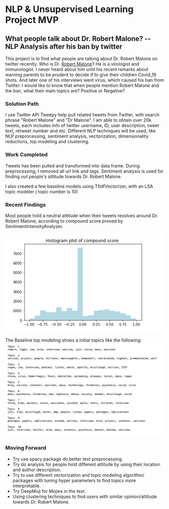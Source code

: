 # NLP & Unsupervised Learning Project MVP

## What people talk about Dr. Robert Malone? -- NLP Analysis after his ban by twitter

This project is to find what people are talking about Dr. Robert Malone on twitter recently.
Who is Dr. [Robert Malone](https://en.wikipedia.org/wiki/Robert_W._Malone)? He is a virologist and immunologist. I never heard about him until his recent remarks about warning parents to be prudent to decide if to give their children Covid_19 shots. And later one of his interviews went virus, which caused his ban from Twitter. I would like to know that when people mention Robert Malone and the ban, what  their main topics are? Positive or Negative?


### Solution Path
I use Twitter API Tweepy help pull related tweets from Twitter, with search phrase "Robert Malone" and "Dr Malone". I am able to obtain over 20k tweets, each includes info of twitter username, ID, user description, tweet text, retweet number and etc. Different NLP techniques will be used, like NLP preprocessing, sentiment analysis, vectorization, dimensionality reductions, top modeling and clustering.


### Work Completed

Tweets has been pulled and transformed into data frame. During preprocessing, I removed all url link and tags. Sentiment analysis is used for finding out people's attitude towards Dr. Robert Malone.

I also created a few baseline models using TfidfVectorizer, with an LSA topic modeler ( topic number is 10)


### Recent Findings

Most people hold a neutral attitude when their tweets revolves around Dr. Robert Malone, according to compound score proved by SentimentIntensityAnalyzer.



<img src="https://github.com/PurpleGrace/Metis_NLP_DR_ROBERT_MALONE_Github/blob/main/Compund%20score.png" alt="Compund Score Histogram">


The Baseline top modeling shoes a initial topics like the following:
<img src="https://github.com/PurpleGrace/Metis_NLP_DR_ROBERT_MALONE_Github/blob/main/Baseline%20topic%20modeling.png">

### Moving Forward

- Try use spacy package do better text preprocessing.
- Try do analysis for people hold different attitude by using their location and author description.
- Try to use different vectorization and topic modeling algorithm/ packages with tuning hyper parameters to find topics more interpretable.
- Try DeepMoji for Mojies in the text.
- Using clustering techniques to find users with similar opinion/attitude towards Dr. Robert Malone.
